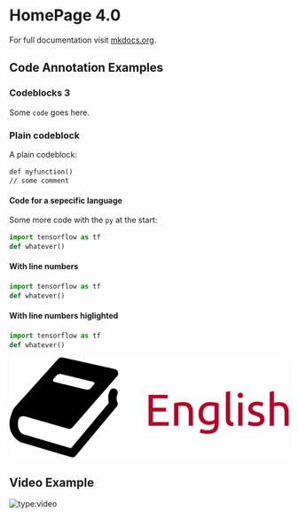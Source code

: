 # HomePage 4.0

For full documentation visit [mkdocs.org](https://www.mkdocs.org).

## Code Annotation Examples

### Codeblocks 3


Some `code`  goes here.

### Plain codeblock

A plain codeblock:

```
def myfunction()
// some comment

```

#### Code for a sepecific language

Some more code with the `py` at the start:

``` py title="bubble_sort.py"
import tensorflow as tf
def whatever()
```

#### With line numbers

``` py linenums="1"
import tensorflow as tf
def whatever()
```

#### With line numbers higlighted

``` py hl_lines="2"
import tensorflow as tf
def whatever()
```

![localized image](image.png)


## Video Example

![type:video](https://www.youtube.com/embed/LXb3EKWsInQ)